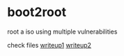 # boot2root
root a iso using multiple vulnerabilities 

check files
[writeup1](https://github.com/42aroger/boot2root/blob/master/writeup1.md)
[writeup2](https://github.com/42aroger/boot2root/blob/master/writeup2.md)
